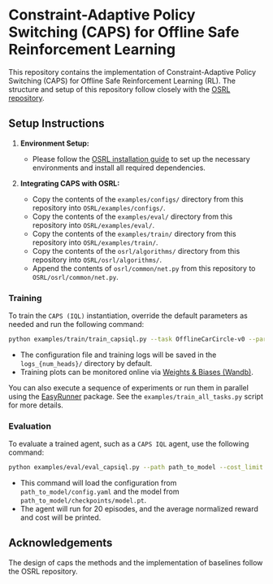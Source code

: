 # Constraint-Adaptive Policy Switching (CAPS) for Offline Safe Reinforcement Learning

This repository contains the implementation of Constraint-Adaptive Policy Switching (CAPS) for Offline Safe Reinforcement Learning (RL). The structure and setup of this repository follow closely with the [OSRL repository](https://github.com/liuzuxin/OSRL).

## Setup Instructions

1. **Environment Setup:**
   - Please follow the [OSRL installation guide](https://github.com/liuzuxin/OSRL) to set up the necessary environments and install all required dependencies.

2. **Integrating CAPS with OSRL:**
   - Copy the contents of the `examples/configs/` directory from this repository into `OSRL/examples/configs/`.
   - Copy the contents of the `examples/eval/` directory from this repository into `OSRL/examples/eval/`.
   - Copy the contents of the `examples/train/` directory from this repository into `OSRL/examples/train/`.
   - Copy the contents of the `osrl/algorithms/` directory from this repository into `OSRL/osrl/algorithms/`.
   - Append the contents of `osrl/common/net.py` from this repository to `OSRL/osrl/common/net.py`.


### Training

To train the `CAPS (IQL)` instantiation, override the default parameters as needed and run the following command:

```bash
python examples/train/train_capsiql.py --task OfflineCarCircle-v0 --param1 args1 ...
```

- The configuration file and training logs will be saved in the `logs_{num_heads}/` directory by default.
- Training plots can be monitored online via [Weights & Biases (Wandb)](https://wandb.ai/).

You can also execute a sequence of experiments or run them in parallel using the [EasyRunner](https://github.com/liuzuxin/easy-runner) package. See the `examples/train_all_tasks.py` script for more details.

### Evaluation

To evaluate a trained agent, such as a `CAPS IQL` agent, use the following command:

```bash
python examples/eval/eval_capsiql.py --path path_to_model --cost_limit 20 --eval_episodes 20
```

- This command will load the configuration from `path_to_model/config.yaml` and the model from `path_to_model/checkpoints/model.pt`.
- The agent will run for 20 episodes, and the average normalized reward and cost will be printed.

## Acknowledgements

The design of caps the methods and the implementation of baselines follow the OSRL repository.

